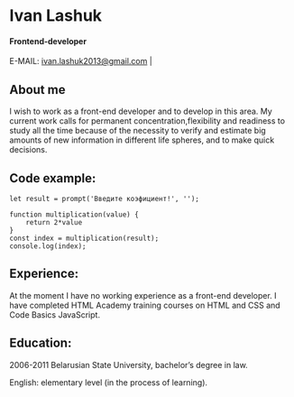 # __Ivan Lashuk__
 
#### Frontend-developer
 
E-MAIL: ivan.lashuk2013@gmail.com	|  	
 
## About me
I wish to work as a front-end developer and to develop in this area. My current work  calls for permanent concentration,flexibility and readiness to study all the time because of the necessity to verify and estimate big amounts of new information in different life spheres, and to make quick decisions.
 
 

 
 
## Сode example:
```
let result = prompt('Введите коэфициент!', '');

function multiplication(value) {
    return 2*value
}
const index = multiplication(result);
console.log(index);
```

 
## Experience:
At the moment I have no working experience as a front-end developer. I have completed HTML Academy training courses on HTML and CSS and Code Basics JavaSсript.
 
## Education:
2006-2011 Belarusian State University, bachelor’s degree in law.
 
English: elementary level (in the process of learning).
